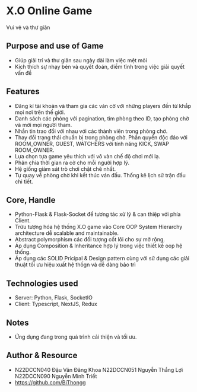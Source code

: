 # X.O Online Game
Vui vẻ và thư giãn

## Purpose and use of Game
* Giúp giải trí và thư giãn sau ngày dài làm việc mệt mỏi
* Kích thích sự nhạy bén và quyết đoán, điềm tĩnh trong việc giải quyết vấn đề

## Features 
* Đăng kí tài khoản và tham gia các ván cờ với những players đến từ khắp mọi nơi trên thế giới.
* Danh sách các phòng với pagination, tìm phòng theo ID, tạo phòng chờ và mời mọi người tham.
* Nhắn tin trao đổi với nhau với các thành viên trong phòng chờ.
* Thay đổi trạng thái chuẩn bị trong phòng chờ. Phân quyền độc đáo với ROOM_OWNER, GUEST, WATCHERS với tính năng KICK, SWAP ROOM_OWNER.
* Lựa chọn tựa game yêu thích với vô vàn chế độ chơi mới lạ.
* Phân chia thời gian ra cờ cho mỗi người hợp lý.
* Hệ giống giám sát trò chơi chặt chẽ nhất.
* Tự quay về phòng chờ khi kết thúc ván đấu. Thống kê lịch sử trận đấu chi tiết.

## Core, Handle
* Python-Flask & Flask-Socket để tương tác xử lý & can thiệp với phía Client.
* Trừu tượng hóa hệ thống X.O game vào Core OOP System Hierarchy architecture dễ scalable and maintainable.
* Abstract polymorphism các đối tượng cốt lõi cho sự mở rộng.
* Áp dụng Composition & Inheritance hợp lý trong việc thiết kế oop hệ thống.
* Áp dụng các SOLID Pricipal & Design pattern cùng với sử dụng các giải thuật tối ưu hiệu xuất hệ thốgn và dễ dàng bảo trì

## Technologies used
* Server: Python, Flask, SocketIO
* Client: Typescript, NextJS, Redux
  
## Notes
* Ứng dụng đang trong quá trình cải thiện và tối ưu.

## Author & Resource 
* N22DCCN040	Đậu Văn Đăng Khoa    N22DCCN051	Nguyễn Thắng Lợi	N22DCCN090	 Nguyễn Minh Triết
* https://github.com/BiThongg
